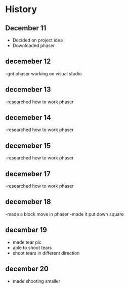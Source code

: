 # History
## December 11
- Decided on project idea
- Downloaded phaser
## decemeber 12
-got phaser working on visual studio
## decemeber 13
-researched how to work phaser
## decemeber 14
-researched how to work phaser
## decemeber 15
-researched how to work phaser
## decemeber 17
-researched how to work phaser
## decemeber 18
-made a block move in phaser
-made it put down square
## december 19
- made tear pic
- able to shoot tears
- shoot tears in different direction
## december 20
- made shooting smaller